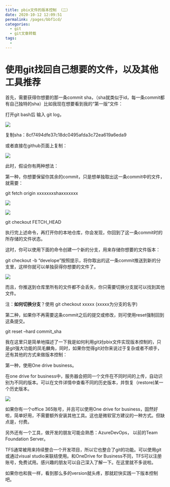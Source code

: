 ```yaml
---
title: pbix文件的版本控制 （二）
date: 2020-10-12 12:09:51
permalink: /pages/bbf1cd/
categories:
  - git
  - git文章转载
tags:
  - 
---
```

# 使用git找回自己想要的文件，以及其他工具推荐

首先，需要获得你想要的那一条commit sha，（sha就类似于id，每一条commit都有自己独特的sha）比如我现在想要看到我的“第一版”文件：

打开git bash后 输入 git log，

![](https://lh6.googleusercontent.com/_W2N5RrImuQYkn50CRaE3BvLEozMwusVH3GkyFDthRDJ3qbrrDg3rYo4H42wVHfzCC0e2fw1doU_DnDlpz3TH8DLyQ2ndhkp2c8Zhg-j5HAG52MSoAadAZ0VIuSRW9u1mVAXpdFJ)

复制sha：8cf7494dfe37c18dc0495afda3c72ea619a6eda9

或者直接在github页面上复制：

![](https://lh3.googleusercontent.com/QD1vxlOvA5zecv3v4XVTJT1n7UlD3twyoai38HU0lQZ7SIlRxjpXxFdVUUAxcH4Qbn8Hv8lLl6ixDRrg5XiazoIGQ8bdRYCD6Omz8Q3Ta0Wp6bA1h8grn5YQeKkzEe093lSccK3s)

此时，假设你有两种想法：

第一种，你想要保留你其余的commit，只是想单独取出这一条commit中的文件，就需要：

git fetch origin xxxxxxxshaxxxxxxx

![](https://lh6.googleusercontent.com/FelZ9YfvGoOmhh6Y0tYMxBy57l425mvg1rCJWVZT05rQKxvx7qcbmtDlWxV65AvaBga0PITnAybPKn__rCYyQ8aMNwZq9XjKjh1vGQIkCgpqiYnqh8AXTZ1j_yyuThvJlCuVRQVD)

![](https://lh3.googleusercontent.com/ElWTEey8673HI_L-w0p8nSygsZ4I0gdu51Zu73GsiU_b75lIm-U0W_7sR2ib8ZxBbfSRNJXn7Z94OSaIgkOpg8EDZYGT9UMIJgnTwuSPdXTRvd_zEV23il5DDtMEWoD7_nqhrqyu)

git checkout FETCH\_HEAD

执行完上述命令，再打开你的本地仓库，你会发现，你回到了这一条commit时的所存储的文件状态。

这时，你可以使用下面的命令创建一个新的分支，用来存储你想要的文件版本：

git checkout \-b “develope”按照提示，将你取出的这一条commit推送到新的分支里，这样你就可以单独获得你想要的文件了。

![](https://lh4.googleusercontent.com/L4aWqoq9dtOoMg1G4RksUm0JZICKwyO8aItRAsFTay2_upvKhpw35Ld0QtLiyYVJbdNnahEPPp5tWKzwDk8azBhM94Z9J_KeRCT7g-S7UEhc0FFo5i6fTU-vTkvifE5NZabO2YU8)

而且，你推送到仓库里所有的文件都不会丢失，你只需要切换分支就可以找到其他文件。

注：**如何切换分支**？使用 git checkout xxxxx (xxxxx为分支的名字)

第二种，如果你不再需要这条commit之后的提交或修改，则可使用reset强制回到这条提交。

git reset –hard commit\_sha

我在这里只是简单地描述了一下我是如何利用git对pbix文件实现版本控制的，只是git强大功能的凤毛麟角，同时，如果你觉得git对你来说过于复杂或者不顺手，还有其他的方式来做版本控制：

第一种，使用One drive business。

在one drive for business中，服务器会把同一个文件在不同时间的上传，自动识别为不同的版本。可以在文件详情中查看不同的历史版本，并恢复（restore)某一个历史版本。

![](https://lh4.googleusercontent.com/iYIDdxP3rA9AUpfF-z8EkDqNoyx6yAx1R_JYBMcdmgNNx7Swy0uQaPqBLAC7ItHoB32u41GNP16q33nGwUTcDsvdDYb9NSe8Q5uE1Y9-1EhqAWvTYI2Y_Nr7do74_Ikip0t6V1Z0)

如果你有一个office 365账号，并且可以使用One drive for business，固然好啦，简单好用，不需要额外安装其他工具。这也是微软官方建议的一种方式。但缺点是，付费。

另外还有一个工具，做开发的朋友可能会熟悉：AzureDevOps， 以前的Team Foundation Server。

TFS通常被用来持续整合一个开发项目，所以它也整合了git的功能。可以使用git或通过visual studio来联结使用。和OneDrive for Business不同，TFS可以注册账号，免费试用。感兴趣的朋友可以自己深入了解一下。在这里就不多说啦。

如果你也和我一样，看到那么多的version就头疼，那就赶快实践一下版本控制吧。